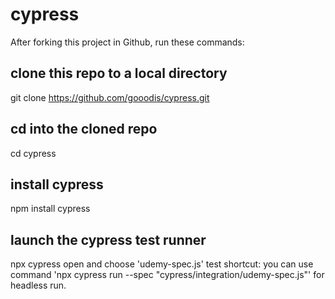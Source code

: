 # cypress

After forking this project in Github, run these commands:

## clone this repo to a local directory
git clone https://github.com/gooodis/cypress.git

## cd into the cloned repo
cd cypress

## install cypress
npm install cypress

## launch the cypress test runner
npx cypress open
and choose 'udemy-spec.js' test
shortcut: you can use command 'npx cypress run --spec "cypress/integration/udemy-spec.js"' for headless run.

